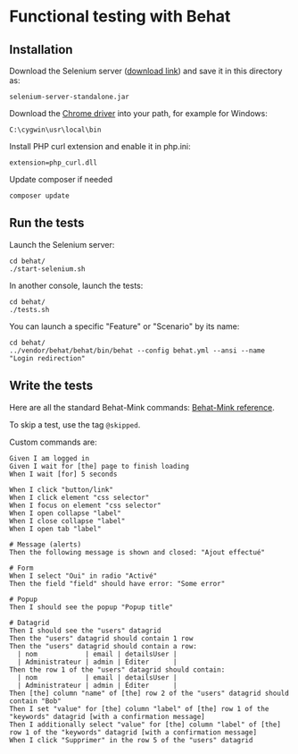 # Functional testing with Behat

## Installation

Download the Selenium server ([download link](http://selenium.googlecode.com/files/selenium-server-standalone-2.33.0.jar))
and save it in this directory as:

    selenium-server-standalone.jar

Download the [Chrome driver](https://code.google.com/p/selenium/wiki/ChromeDriver) into your path, for example for Windows:

    C:\cygwin\usr\local\bin

Install PHP curl extension and enable it in php.ini:

    extension=php_curl.dll

Update composer if needed

    composer update

## Run the tests

Launch the Selenium server:

    cd behat/
    ./start-selenium.sh

In another console, launch the tests:

    cd behat/
    ./tests.sh

You can launch a specific "Feature" or "Scenario" by its name:

    cd behat/
    ../vendor/behat/behat/bin/behat --config behat.yml --ansi --name "Login redirection"

## Write the tests

Here are all the standard Behat-Mink commands: [Behat-Mink reference](https://gist.github.com/mnapoli/5848556).

To skip a test, use the tag `@skipped`.

Custom commands are:

```cucumber
Given I am logged in
Given I wait for [the] page to finish loading
When I wait [for] 5 seconds

When I click "button/link"
When I click element "css selector"
When I focus on element "css selector"
When I open collapse "label"
When I close collapse "label"
When I open tab "label"

# Message (alerts)
Then the following message is shown and closed: "Ajout effectué"

# Form
When I select "Oui" in radio "Activé"
Then the field "field" should have error: "Some error"

# Popup
Then I should see the popup "Popup title"

# Datagrid
Then I should see the "users" datagrid
Then the "users" datagrid should contain 1 row
Then the "users" datagrid should contain a row:
  | nom            | email | detailsUser |
  | Administrateur | admin | Éditer      |
Then the row 1 of the "users" datagrid should contain:
  | nom            | email | detailsUser |
  | Administrateur | admin | Éditer      |
Then [the] column "name" of [the] row 2 of the "users" datagrid should contain "Bob"
Then I set "value" for [the] column "label" of [the] row 1 of the "keywords" datagrid [with a confirmation message]
Then I additionally select "value" for [the] column "label" of [the] row 1 of the "keywords" datagrid [with a confirmation message]
When I click "Supprimer" in the row 5 of the "users" datagrid
```

